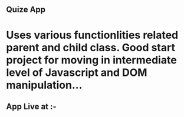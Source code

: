 ## Quize App

# Uses various functionlities related parent and child class. Good start project for moving in intermediate level of Javascript and DOM manipulation...

## App Live at :-
